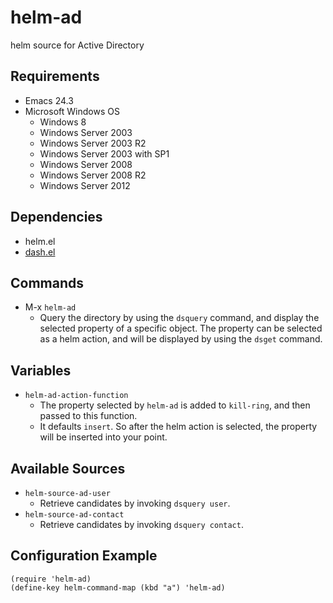 helm-ad
=======

helm source for Active Directory


Requirements
------------------

* Emacs 24.3
* Microsoft Windows OS
  * Windows 8
  * Windows Server 2003
  * Windows Server 2003 R2
  * Windows Server 2003 with SP1
  * Windows Server 2008
  * Windows Server 2008 R2
  * Windows Server 2012


Dependencies
-------------------

* helm.el
* [dash.el](https://github.com/magnars/dash.el)


Commands
-------------------

* M-x `helm-ad`
  - Query the directory by using the `dsquery` command,
    and display the selected property of a specific object.
    The property can be selected as a helm action,
    and will be displayed by using the `dsget` command.


Variables
-------------

* `helm-ad-action-function`
  - The property selected by `helm-ad` is added to
    `kill-ring`, and then passed to this function.
  - It defaults `insert`. So after the helm action
    is selected, the property will be inserted
    into your point.


Available Sources
---------------------

* `helm-source-ad-user`
  - Retrieve candidates by invoking `dsquery user`.
* `helm-source-ad-contact`
  - Retrieve candidates by invoking `dsquery contact`.


Configuration Example
-------------------------

```emacs-lisp
(require 'helm-ad)
(define-key helm-command-map (kbd "a") 'helm-ad)
```
